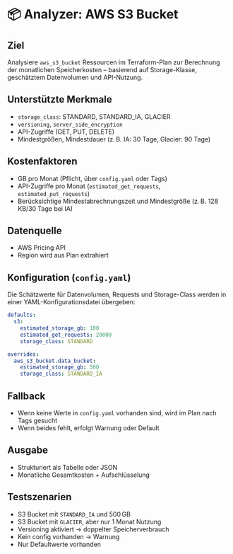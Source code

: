 # 📦 Analyzer: AWS S3 Bucket

## Ziel
Analysiere `aws_s3_bucket` Ressourcen im Terraform-Plan zur Berechnung der monatlichen Speicherkosten – basierend auf Storage-Klasse, geschätztem Datenvolumen und API-Nutzung.

## Unterstützte Merkmale
- `storage_class`: STANDARD, STANDARD_IA, GLACIER
- `versioning`, `server_side_encryption`
- API-Zugriffe (GET, PUT, DELETE)
- Mindestgrößen, Mindestdauer (z. B. IA: 30 Tage, Glacier: 90 Tage)

## Kostenfaktoren
- GB pro Monat (Pflicht, über `config.yaml` oder Tags)
- API-Zugriffe pro Monat (`estimated_get_requests`, `estimated_put_requests`)
- Berücksichtige Mindestabrechnungszeit und Mindestgröße (z. B. 128 KB/30 Tage bei IA)

## Datenquelle
- AWS Pricing API
- Region wird aus Plan extrahiert

## Konfiguration (`config.yaml`)
Die Schätzwerte für Datenvolumen, Requests und Storage-Class werden in einer YAML-Konfigurationsdatei übergeben:

```yaml
defaults:
  s3:
    estimated_storage_gb: 100
    estimated_get_requests: 20000
    storage_class: STANDARD

overrides:
  aws_s3_bucket.data_bucket:
    estimated_storage_gb: 500
    storage_class: STANDARD_IA
```

## Fallback
- Wenn keine Werte in `config.yaml` vorhanden sind, wird im Plan nach Tags gesucht
- Wenn beides fehlt, erfolgt Warnung oder Default

## Ausgabe
- Strukturiert als Tabelle oder JSON
- Monatliche Gesamtkosten + Aufschlüsselung

## Testszenarien
- S3 Bucket mit `STANDARD_IA` und 500 GB
- S3 Bucket mit `GLACIER`, aber nur 1 Monat Nutzung
- Versioning aktiviert → doppelter Speicherverbrauch
- Kein config vorhanden → Warnung
- Nur Defaultwerte vorhanden